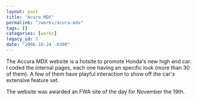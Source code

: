 ```yaml
---
layout: post
title: "Acura MDX"
permalink: "/works/acura-mdx"
tags: []
categories: [works]
legacy_id: 5
date: "2006-10-24 -0300"
---
```

The Accura MDX website is a hotsite to promote Honda's new high end car. 
I coded the internal pages, each one having an specific look (more than 30 of them). A few of them have playful interaction to show off the car's extensive feature set.

The website was awarded an FWA site of the day for November the 19th.